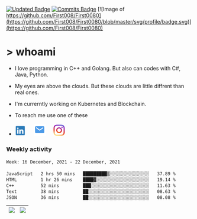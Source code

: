 [![Updated Badge](https://badges.pufler.dev/updated/First008/First008)](https://badges.pufler.dev)
[![Commits Badge](https://badges.pufler.dev/commits/monthly/First008)](https://badges.pufler.dev)
[![Image of https://github.com/First008/First0080](https://github.com/First008/First0080/blob/master/svg/profile/badge.svg)](https://github.com/First008/First0080)



<h1> > whoami </h1>

 - I love programming in C++ and Golang. But also can codes with C#, Java, Python.

 - My eyes are above the clouds. But these clouds are little diffrent than real ones.
 
 - I'm currerntly working on Kubernetes and Blockchain.

 - To reach me use one of these  

 - <a href="https://tr.linkedin.com/in/ahmet-yusuf-birinci-0650aa177" rel="nofollow"><img src="./img/linkedin.svg" width="28"></a> &nbsp;
<a href="mailto:ayb84870@gmail.com"><img src="./img/mail.svg" width="33" style="margin: 0px 10px 0px 10px;"></a> &nbsp;
<a href="https://www.instagram.com/ahmetyusufbirinci/"><img src="./img/instagram.svg" width="30"></a>

### Weekly activity
<!--START_SECTION:waka-->
```text
Week: 16 December, 2021 - 22 December, 2021

JavaScript   2 hrs 50 mins   █████████▒░░░░░░░░░░░░░░░   37.89 % 
HTML         1 hr 26 mins    ████▓░░░░░░░░░░░░░░░░░░░░   19.14 % 
C++          52 mins         ███░░░░░░░░░░░░░░░░░░░░░░   11.63 % 
Text         38 mins         ██░░░░░░░░░░░░░░░░░░░░░░░   08.63 % 
JSON         36 mins         ██░░░░░░░░░░░░░░░░░░░░░░░   08.08 % 
```
<!--END_SECTION:waka-->


|<img src="https://github-readme-stats.vercel.app/api/top-langs/?username=First008&layout=compact&theme=midnight-purple" width="410"/>|<img src="https://github-readme-stats.vercel.app/api?username=First008&show_icons=true&theme=midnight-purple"/>|
|:---:|:---:|

